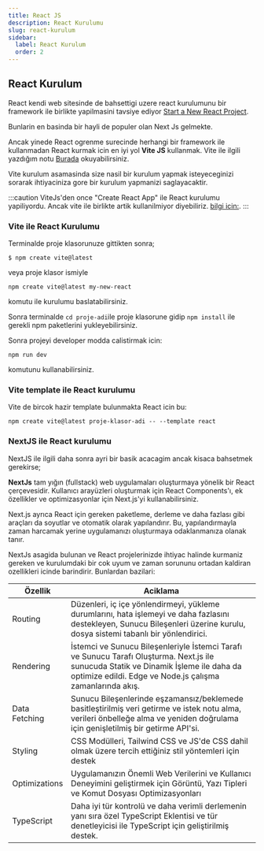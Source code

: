 ```yaml
---
title: React JS
description: React Kurulumu
slug: react-kurulum
sidebar:
  label: React Kurulum
  order: 2
---
```


## React Kurulum

React kendi web sitesinde de bahsettigi uzere react kurulumunu bir framework ile birlikte yapilmasini tavsiye ediyor [Start a New React Project](https://react.dev/learn/start-a-new-react-project).

Bunlarin en basinda bir hayli de populer olan Next Js gelmekte.

Ancak yinede React ogrenme surecinde herhangi bir framework ile kullanmadan React kurmak icin en iyi yol **Vite JS** kullanmak. Vite ile ilgili yazdığım notu [Burada](/tools/vite/01/) okuyabilirsiniz.

Vite kurulum asamasinda size nasil bir kurulum yapmak isteyeceginizi sorarak ihtiyaciniza gore bir kurulum yapmanizi saglayacaktir.

:::caution
ViteJs'den once "Create React App" ile React kurulumu yapiliyordu. Ancak vite ile birlikte artik kullanilmiyor diyebiliriz. [bilgi icin:](https://create-react-app.dev/).
:::

### Vite ile React Kurulumu

Terminalde proje klasorunuze gittikten sonra;

```
$ npm create vite@latest
```

veya proje klasor ismiyle

```
npm create vite@latest my-new-react
```

komutu ile kurulumu baslatabilirsiniz.

Sonra terminalde `cd proje-adi`ile proje klasorune gidip `npm install` ile gerekli npm paketlerini yukleyebilirsiniz.

Sonra projeyi developer modda calistirmak icin:

`npm run dev`

komutunu kullanabilirsiniz.

### Vite template ile React kurulumu

Vite de bircok hazir template bulunmakta React icin bu:

```
npm create vite@latest proje-klasor-adi -- --template react
```

### NextJS ile React kurulumu

NextJS ile ilgili daha sonra ayri bir basik acacagim ancak kisaca bahsetmek gerekirse;

**NextJs** tam yığın (fullstack) web uygulamaları oluşturmaya yönelik bir React çerçevesidir. Kullanıcı arayüzleri oluşturmak için React Components'ı, ek özellikler ve optimizasyonlar için Next.js'yi kullanabilirsiniz.

Next.js ayrıca React için gereken paketleme, derleme ve daha fazlası gibi araçları da soyutlar ve otomatik olarak yapılandırır. Bu, yapılandırmayla zaman harcamak yerine uygulamanızı oluşturmaya odaklanmanıza olanak tanır.

NextJs asagida bulunan ve React projelerinizde ihtiyac halinde kurmaniz gereken ve kurulumdaki bir cok uyum ve zaman sorununu ortadan kaldiran ozellikleri icinde barindirir. Bunlardan bazilari:

| Özellik       | Aciklama                                                                                                                                                                                          |
| ------------- | ------------------------------------------------------------------------------------------------------------------------------------------------------------------------------------------------- |
| Routing       | Düzenleri, iç içe yönlendirmeyi, yükleme durumlarını, hata işlemeyi ve daha fazlasını destekleyen, Sunucu Bileşenleri üzerine kurulu, dosya sistemi tabanlı bir yönlendirici.                     |
| Rendering     | İstemci ve Sunucu Bileşenleriyle İstemci Tarafı ve Sunucu Tarafı Oluşturma. Next.js ile sunucuda Statik ve Dinamik İşleme ile daha da optimize edildi. Edge ve Node.js çalışma zamanlarında akış. |
| Data Fetching | Sunucu Bileşenlerinde eşzamansız/beklemede basitleştirilmiş veri getirme ve istek notu alma, verileri önbelleğe alma ve yeniden doğrulama için genişletilmiş bir getirme API'si.                  |
| Styling       | CSS Modülleri, Tailwind CSS ve JS'de CSS dahil olmak üzere tercih ettiğiniz stil yöntemleri için destek                                                                                           |
| Optimizations | Uygulamanızın Önemli Web Verilerini ve Kullanıcı Deneyimini geliştirmek için Görüntü, Yazı Tipleri ve Komut Dosyası Optimizasyonları                                                              |
| TypeScript    | Daha iyi tür kontrolü ve daha verimli derlemenin yanı sıra özel TypeScript Eklentisi ve tür denetleyicisi ile TypeScript için geliştirilmiş destek.                                               |
